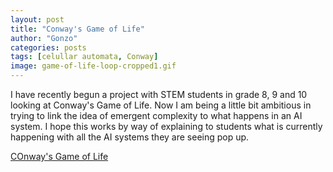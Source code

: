 ```yaml
---
layout: post
title: "Conway's Game of Life"
author: "Gonzo"
categories: posts
tags: [celullar automata, Conway]
image: game-of-life-loop-cropped1.gif
---
```


I have recently begun a project with STEM students in grade 8, 9 and 10 looking at Conway's Game of Life. Now I am being a little bit ambitious in trying to link the idea of emergent complexity to what happens in an AI system. I hope this works by way of explaining to students what is currently happening with all the AI systems they are seeing pop up.

[COnway's Game of Life](https://playgameoflife.com/)
